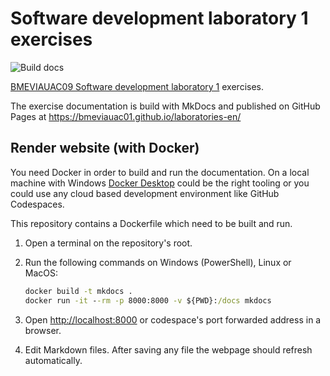 # Software development laboratory 1 exercises

![Build docs](https://github.com/bmeviauac01/laboratories-en/workflows/Build%20docs/badge.svg?branch=master)

[BMEVIAUAC09 Software development laboratory 1](https://www.aut.bme.hu/Course/ENVIAUAC09/) exercises.

The exercise documentation is build with MkDocs and published on GitHub Pages at <https://bmeviauac01.github.io/laboratories-en/>

## Render website (with Docker)

You need Docker in order to build and run the documentation. On a local machine with Windows [Docker Desktop](https://www.docker.com/products/docker-desktop/) could be the right tooling or you could use any cloud based development environment like GitHub Codespaces.

This repository contains a Dockerfile which need to be built and run.

1. Open a terminal on the repository's root.
2. Run the following commands on Windows (PowerShell), Linux or MacOS:

   ```cmd
   docker build -t mkdocs .
   docker run -it --rm -p 8000:8000 -v ${PWD}:/docs mkdocs
   ```

3. Open <http://localhost:8000> or codespace's port forwarded address in a browser.
4. Edit Markdown files. After saving any file the webpage should refresh automatically.
